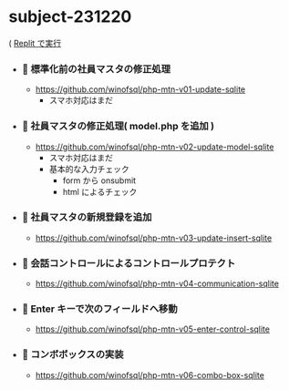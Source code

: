 # subject-231220 
( [Replit で実行](https://replit.com/@sworc/ALL-PDO-masutamente)

- ### 🔴 標準化前の社員マスタの修正処理
  - https://github.com/winofsql/php-mtn-v01-update-sqlite  
    - スマホ対応はまだ

- ### 🔴 社員マスタの修正処理( model.php を追加 )
  - https://github.com/winofsql/php-mtn-v02-update-model-sqlite
    - スマホ対応はまだ
    - 基本的な入力チェック
      - form から onsubmit
      - html によるチェック

- ### 🔴 社員マスタの新規登録を追加
  - https://github.com/winofsql/php-mtn-v03-update-insert-sqlite


- ### 🔴 会話コントロールによるコントロールプロテクト
  - https://github.com/winofsql/php-mtn-v04-communication-sqlite

- ### 🔴 Enter キーで次のフィールドへ移動
  - https://github.com/winofsql/php-mtn-v05-enter-control-sqlite

- ### 🔴 コンボボックスの実装
  - https://github.com/winofsql/php-mtn-v06-combo-box-sqlite


